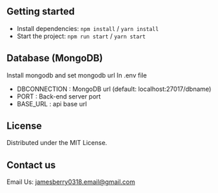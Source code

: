 ## Getting started

- Install dependencies: `npm install` / `yarn install`
- Start the project: `npm run start` / `yarn start`

## Database (MongoDB)
Install mongodb and set mongodb url
In .env file

- DBCONNECTION : MongoDB url (default: localhost:27017/dbname)
- PORT : Back-end server port
- BASE_URL : api base url


## License

Distributed under the MIT License.

## Contact us

Email Us: jamesberry0318.email@gmail.com
